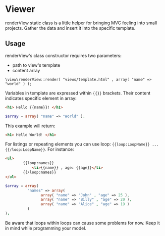 # Viewer

renderView static class is a little helper for bringing MVC feeling into small projects. Gather the data and insert it into the specific template.

## Usage

renderView's class constructor requires two parameters: 
* path to view's template 
* content array

` \view\renderView::render( "views/template.html" , array( "name" => "world" ) ); `

Variables in template are expressed within `{{}}` brackets. Their content indicates specific element in array:

```html
<h1> Hello {{name}}! </h1>
```

```php
$array = array( "name" => "World" );
```
This example will return:

```html
<h1> Hello World! </h1>
```
For listings or repeating elements you can use loop: `{{loop:LoopName}} ... {{/loop:LoopName}}`. For instance:

```html
<ul>
		{{loop:names}}
			<li>{{name}} , age: {{age}}</li>
		{{/loop:names}}
</ul>
```
```php
$array = array( 
          "names" => array(
          		array( "name" => "John" , "age" => 25 ),
          		array( "name" => "Billy" , "age" => 20 ),
          		array( "name" => "Alice" , "age" => 19 )
          )
);
```
Be aware that loops within loops can cause some problems for now. Keep it in mind while programming your model.


